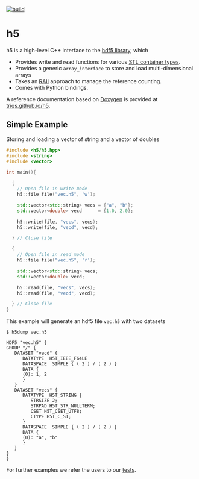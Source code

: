[![build](https://github.com/TRIQS/h5/workflows/build/badge.svg?branch=unstable)](https://github.com/TRIQS/h5/actions?query=workflow%3Abuild)

# h5

h5 is a high-level C++ interface to the [hdf5 library](https://www.hdfgroup.org/solutions/hdf5/), which
* Provides write and read functions for various [STL container types](https://en.cppreference.com/w/cpp/container).
* Provides a generic `array_interface` to store and load multi-dimensional arrays
* Takes an [RAII](https://en.wikipedia.org/wiki/Resource_acquisition_is_initialization) approach to manage the reference counting.
* Comes with Python bindings.

A reference documentation based on [Doxygen](https://www.doxygen.nl) is provided at [triqs.github.io/h5](https://triqs.github.io/h5).

## Simple Example

Storing and loading a vector of string and a vector of doubles

```c++
#include <h5/h5.hpp>
#include <string>
#include <vector>

int main(){

  {
    // Open file in write mode
    h5::file file("vec.h5", 'w');

    std::vector<std::string> vecs = {"a", "b"};
    std::vector<double> vecd      = {1.0, 2.0};

    h5::write(file, "vecs", vecs);
    h5::write(file, "vecd", vecd);

  } // Close file

  {
    // Open file in read mode
    h5::file file("vec.h5", 'r');

    std::vector<std::string> vecs;
    std::vector<double> vecd;

    h5::read(file, "vecs", vecs);
    h5::read(file, "vecd", vecd);

  } // Close file
}
```

This example will generate an hdf5 file `vec.h5` with two datasets

```
$ h5dump vec.h5

HDF5 "vec.h5" {
GROUP "/" {
   DATASET "vecd" {
      DATATYPE  H5T_IEEE_F64LE
      DATASPACE  SIMPLE { ( 2 ) / ( 2 ) }
      DATA {
      (0): 1, 2
      }
   }
   DATASET "vecs" {
      DATATYPE  H5T_STRING {
         STRSIZE 2;
         STRPAD H5T_STR_NULLTERM;
         CSET H5T_CSET_UTF8;
         CTYPE H5T_C_S1;
      }
      DATASPACE  SIMPLE { ( 2 ) / ( 2 ) }
      DATA {
      (0): "a", "b"
      }
   }
}
}
```

For further examples we refer the users to our [tests](https://github.com/TRIQS/h5/tree/unstable/test/c++).

